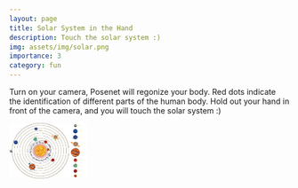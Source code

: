 ```yaml
---
layout: page
title: Solar System in the Hand
description: Touch the solar system :)
img: assets/img/solar.png
importance: 3
category: fun
---
```

Turn on your camera, Posenet will regonize your body.
Red dots indicate the identification of different parts of the human body.
Hold out your hand in front of the camera, and you will touch the solar system :)

<html>
    <head>
      <meta charset="utf-8">
      <!-- Load TensorFlow.js -->
      <script src="https://cdn.jsdelivr.net/npm/@tensorflow/tfjs"></script>
      <!-- Load Posenet -->
      <script src="https://cdn.jsdelivr.net/npm/@tensorflow-models/posenet"></script>
      <img id="solar" width="140" height="100" src="/assets/img/solar.png" alt="Solar System">
      <style>

            #videoBox {
                min-width: 640px;
                min-height: 432px;
                position: relative;
                top: 0;
                left: 0;
            }
            #myVideo {
                min-width: 768px;
                min-height: 432px;
                position: absolute;
                transform: scaleX(-1);

            }
            #output {
                position: absolute;
                z-index: 3;
            }

            /* div.intro {
              weight: 50px;
              position:absolute;
              right:0;
            } */
      </style>
    </head>

    <body>

      <p></p>
        <div id="videoBox">
            <video src="" id="myVideo" autoplay="autoplay"></video>
            <canvas id="output" ></canvas>
        </div>


        <h1 id="myTitle">loading model......</h1>
        <p>.</p>
        <p>.</p>
        <p>. </p>
        <p>. </p>



    </body>

    <script>

        const myVideo =  document.querySelector("#myVideo");
        const myCanvas = document.querySelector("#output");
        const ctx = myCanvas.getContext('2d');
        var net = {};
        var imgs = document.getElementById("solar");
        var imgsw=420;
        var imgsh=300;

        posenet.load()
        .then((net1) => {
            document.querySelector("#myTitle").style.display = "none";
            net = net1;
            setupCamera();
        })

        function poseDetectionFrame() {

            net.estimateSinglePose(myVideo, {
                flipHorizontal: true  // 目前单人模式,多人模式的设置 参考官方例程
            })
            .then((pose) => {
                let score = pose.score;
                let keypoints = pose.keypoints;
                //console.log(keypoints[10].position);//显示右手坐标
                if (score >= 0.2) {
                    ctx.clearRect(0, 0, myCanvas.width, myCanvas.height);

                    for (let i = 0; i < keypoints.length; i++) {
                        const keypoint = keypoints[i];

                        if(keypoint.score > 0.1) {

                            const {y, x} = keypoint.position;
                            drawPoint(ctx, y, x, 6, "red");

                        }
                    }
                    console.log(keypoints[10].position.x);

                    //在右手手腕添加太阳系模型
                    ctx.drawImage(imgs,keypoints[10].position.x-imgsw/2,keypoints[10].position.y-imgsh/2,imgsw,imgsh);

                }
            });

            requestAnimationFrame(poseDetectionFrame);

        }

        function setupCamera() {

            let exArray = [];
            //web rtc 调用摄像头(兼容性写法(谷歌、火狐、ie))
            navigator.getUserMedia = navigator.getUserMedia || navigator.webkitGetUserMedia || navigator.mozGetUserMedia || navigator.msGetUserMedia;

            //遍历摄像头
            navigator.mediaDevices.enumerateDevices()
            .then(function (sourceInfos) {
                for (var i = 0; i < sourceInfos.length; ++i) {
                    if (sourceInfos[i].kind == 'videoinput') {
                        exArray.push(sourceInfos[i].deviceId);
                    }
                }
            })
            .then(() => {
                // 因为我这里是有三个摄像头,我需要取前置摄像头
                let deviceId = exArray[0];  // 取前置摄像头,(深度,灰度,RGB)

                navigator.mediaDevices.getUserMedia({
                    audio: false,
                    video: {
                        deviceId: deviceId
                    }
                })
                .then(stream => {  // 参数表示需要同时获取到音频和视频
                    // 获取到优化后的媒体流
                    myVideo.srcObject = stream;
                    myVideo.onloadedmetadata = () => {
                        myVideo.width = myVideo.offsetWidth;
                        myVideo.height = myVideo.offsetHeight;
                        myCanvas.width = myVideo.width;
                        myCanvas.height = myVideo.height;
                        poseDetectionFrame();
                    };

                })
                .catch(err => {
                    // 捕获错误
                    console.log
                });
            });
        }

        function drawPoint(ctx, y, x, r, color) {
            ctx.beginPath();
            ctx.arc(x, y, r, 0, 2 * Math.PI);
            ctx.fillStyle = color;
            ctx.fill();
        }


    </script>
    <footer>Acknowledgement: Wynne</footer>
    <footer>&copy; Copyright & Stuff 2022. Made By <a href="http://home.ustc.edu.cn/~neoluxqq">Neo Liu</a>. </footer>
    <footer>This work is licensed under the  <a href="http://creativecommons.org/licenses/by-nc/3.0/">CC BY-NC 3.0 Creative Commons License</a>.</footer>
</html>
